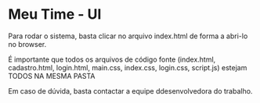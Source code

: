 # Meu Time - UI

Para rodar o sistema, basta clicar no arquivo index.html de forma a abri-lo no browser.

É importante que todos os arquivos de código fonte
(index.html, cadastro.html, login.html, main.css, index.css, login.css, script.js)
estejam TODOS NA MESMA PASTA

Em caso de dúvida, basta contactar a equipe ddesenvolvedora do trabalho.
